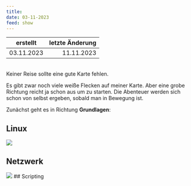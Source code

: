```yaml
---
title: 
date: 03-11-2023
feed: show
---
```

erstellt |  letzte Änderung 
--- | ---:
03.11.2023 | 11.11.2023


<br>
Keiner Reise sollte eine gute Karte fehlen. 

Es gibt zwar noch viele weiße Flecken auf meiner Karte. Aber eine grobe Richtung reicht ja schon aus um zu starten.  Die Abenteuer werden sich schon von selbst ergeben, sobald man in Bewegung ist. 

Zunächst geht es in Richtung **Grundlagen**: 

## Linux
<img src="../assets/img/20231111152603.png">

## Netzwerk
<img src="../assets/img/20231111152704.png">
## Scripting


